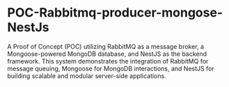 # POC-Rabbitmq-producer-mongose-NestJs
A Proof of Concept (POC) utilizing RabbitMQ as a message broker, a Mongoose-powered MongoDB database, and NestJS as the backend framework. This system demonstrates the integration of RabbitMQ for message queuing, Mongoose for MongoDB interactions, and NestJS for building scalable and modular server-side applications.
